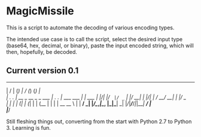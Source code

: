 # MagicMissile
This is a script to automate the decoding of various encoding types.

The intended use case is to call the script, select the desired input type (base64, hex, decimal, or binary), paste the input encoded string, which will then, hopefully, be decoded.

Current version 0.1
--------------------
___  ___            _       ___  ____         _ _      
|  \/  |           (_)      |  \/  (_)       (_) |     
| .  . | __ _  __ _ _  ___  | .  . |_ ___ ___ _| | ___ 
| |\/| |/ _` |/ _` | |/ __| | |\/| | / __/ __| | |/ _ \
| |  | | (_| | (_| | | (__  | |  | | \__ \__ \ | |  __/
\_|  |_/\__,_|\__, |_|\___| \_|  |_/_|___/___/_|_|\___|
               __/ |                                   
              |___/                                    


Still fleshing things out, converting from the start with Python 2.7 to Python 3. Learning is fun.
